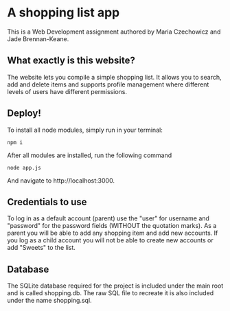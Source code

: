 # A shopping list app
This is a Web Development assignment authored by Maria Czechowicz and Jade Brennan-Keane.

## What exactly is this website?
The website lets you compile a simple shopping list. It allows you to search, add and delete items and supports profile management where different levels of users have different permissions.

## Deploy!
To install all node modules, simply run in your terminal:
```
npm i
```
After all modules are installed, run the following command

```
node app.js
```
And navigate to http://localhost:3000. 

## Credentials to use
To log in as a default account (parent) use the "user" for username and "password" for the password fields (WITHOUT the quotation marks). As a parent you will be able to add any shopping item and add new accounts.
If you log as a child account you will not be able to create new accounts or add "Sweets" to the list.

## Database
The SQLite database required for the project is included under the main root and is called shopping.db. The raw SQL file to recreate it is also included under the name shopping.sql.